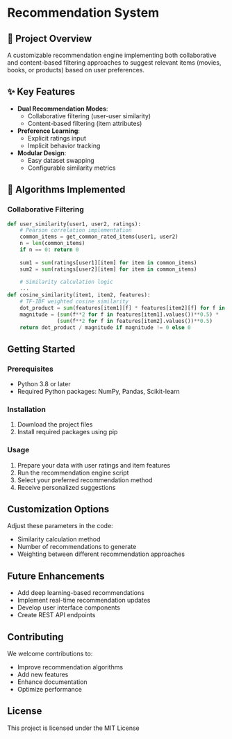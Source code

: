 # Recommendation System

## 📌 Project Overview
A customizable recommendation engine implementing both collaborative and content-based filtering approaches to suggest relevant items (movies, books, or products) based on user preferences.

## ✨ Key Features
- **Dual Recommendation Modes**:
  - Collaborative filtering (user-user similarity)
  - Content-based filtering (item attributes)
- **Preference Learning**:
  - Explicit ratings input
  - Implicit behavior tracking
- **Modular Design**:
  - Easy dataset swapping
  - Configurable similarity metrics

## 🧠 Algorithms Implemented
### Collaborative Filtering
```python
def user_similarity(user1, user2, ratings):
    # Pearson correlation implementation
    common_items = get_common_rated_items(user1, user2)
    n = len(common_items)
    if n == 0: return 0
    
    sum1 = sum(ratings[user1][item] for item in common_items)
    sum2 = sum(ratings[user2][item] for item in common_items)
    
    # Similarity calculation logic
    ...
def cosine_similarity(item1, item2, features):
    # TF-IDF weighted cosine similarity
    dot_product = sum(features[item1][f] * features[item2][f] for f in features[item1])
    magnitude = (sum(f**2 for f in features[item1].values())**0.5) * 
                (sum(f**2 for f in features[item2].values())**0.5)
    return dot_product / magnitude if magnitude != 0 else 0
```

## Getting Started

### Prerequisites
- Python 3.8 or later
- Required Python packages: NumPy, Pandas, Scikit-learn

### Installation
1. Download the project files
2. Install required packages using pip

### Usage
1. Prepare your data with user ratings and item features
2. Run the recommendation engine script
3. Select your preferred recommendation method
4. Receive personalized suggestions

## Customization Options
Adjust these parameters in the code:
- Similarity calculation method
- Number of recommendations to generate
- Weighting between different recommendation approaches

## Future Enhancements
- Add deep learning-based recommendations
- Implement real-time recommendation updates
- Develop user interface components
- Create REST API endpoints

## Contributing
We welcome contributions to:
- Improve recommendation algorithms
- Add new features
- Enhance documentation
- Optimize performance

## License
This project is licensed under the MIT License
